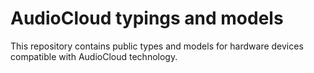 # AudioCloud typings and models
This repository contains public types and models for hardware devices compatible with AudioCloud technology.


